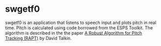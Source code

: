 # swgetf0

swgetf0 is an application that listens to speech input and plots pitch
in real time. Pitch is calculated using code borrowed from the ESPS
Toolkit. The algorithm is described in the the paper [A Robust
Algorithm for Pitch Tracking
(RAPT)](http://www.ee.columbia.edu/~dpwe/papers/Talkin95-rapt.pdf) by
David Talkin.

